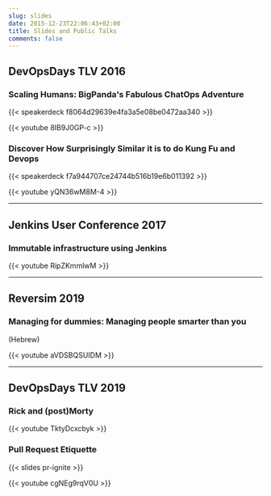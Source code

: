 ```yaml
---
slug: slides
date: 2015-12-23T22:06:43+02:00
title: Slides and Public Talks
comments: false
---
```


## DevOpsDays TLV 2016

### Scaling Humans: BigPanda's Fabulous ChatOps Adventure

{{< speakerdeck f8064d29639e4fa3a5e08be0472aa340 >}}

{{< youtube 8IB9J0GP-c  >}}

### Discover How Surprisingly Similar it is to do Kung Fu and Devops 

{{< speakerdeck f7a944707ce24744b516b19e6b011392 >}}

{{< youtube yQN36wM8M-4 >}}

---

## Jenkins User Conference 2017

### Immutable infrastructure using Jenkins 

{{< youtube RipZKmmlwM >}}

---

## Reversim 2019

### Managing for dummies: Managing people smarter than you

(Hebrew)

{{< youtube aVDSBQSUIDM >}}

---

## DevOpsDays TLV 2019

### Rick and (post)Morty

{{< youtube TktyDcxcbyk >}}

### Pull Request Etiquette 

{{< slides pr-ignite >}}

{{< youtube cgNEg9rqV0U >}}
